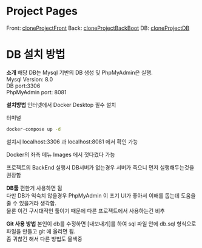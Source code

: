 # Project Pages
Front: [cloneProjectFront](https://github.com/laeongmulti/cloneProjectFront)
Back: [cloneProjectBackBoot](https://github.com/laeongmulti/cloneProjectBackBoot)
DB: [cloneProjectDB](https://github.com/laeongmulti/cloneProjectDB)

# DB 설치 방법  

**소개**
해당 DB는 Mysql 기반의 DB 생성 및 PhpMyAdmin은 실행.<br>
Mysql Version: 8.0<br>
DB port:3306<br>
PhpMyAdmin port: 8081<br>

**설치방법**
인터넷에서 Docker Desktop 필수 설치<br>

터미널
````bash
docker-compose up -d
````

설치시 localhost:3306 과 localhost:8081 에서 확인 가능<br>

Docker의 좌측 메뉴 Images 에서 껏다켰다 가능<br>

프로젝트의 BackEnd 실행시 DB서버가 없는경우 서버가 죽으니 먼저 실행해두는것을 권장함<br>

**DB툴**
편한거 사용하면 됨<br>
다만 DB가 익숙치 않을경우 PhpMyAdmin 이 초기 UI가 좋아서 이해를 돕는데 도움을 줄 수 있을거라 생각함.<br>
물론 이건 구시대적인 툴이기 때문에 다른 프로젝트에서 사용하는건 비추<br>

**Git 사용 방법**
본인이 db를 수정하면 [내보내기]를 하여 sql 파일 안에 db.sql 형식으로 파일을 만들고 git 에 올리면 됨.<br>
좀 귀찮긴 해서 다른 방법도 물색중<br>